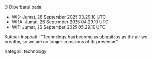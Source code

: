 ⏰ Diperbarui pada:
- WIB: Jumat, 26 September 2025 03.29.10 UTC
- WITA: Jumat, 26 September 2025 04.29.10 UTC
- WIT: Jumat, 26 September 2025 05.29.10 UTC

Kutipan Inspiratif:
"Technology has become as ubiquitous as the air we breathe, so we are no longer conscious of its presence."


Kategori: technology

